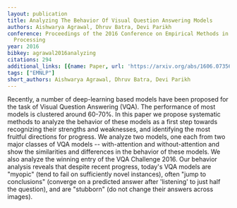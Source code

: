 ```yaml
---
layout: publication
title: Analyzing The Behavior Of Visual Question Answering Models
authors: Aishwarya Agrawal, Dhruv Batra, Devi Parikh
conference: Proceedings of the 2016 Conference on Empirical Methods in Natural Language
  Processing
year: 2016
bibkey: agrawal2016analyzing
citations: 294
additional_links: [{name: Paper, url: 'https://arxiv.org/abs/1606.07356'}]
tags: ["EMNLP"]
short_authors: Aishwarya Agrawal, Dhruv Batra, Devi Parikh
---
```

Recently, a number of deep-learning based models have been proposed for the
task of Visual Question Answering (VQA). The performance of most models is
clustered around 60-70%. In this paper we propose systematic methods to analyze
the behavior of these models as a first step towards recognizing their
strengths and weaknesses, and identifying the most fruitful directions for
progress. We analyze two models, one each from two major classes of VQA models
-- with-attention and without-attention and show the similarities and
differences in the behavior of these models. We also analyze the winning entry
of the VQA Challenge 2016.
  Our behavior analysis reveals that despite recent progress, today's VQA
models are "myopic" (tend to fail on sufficiently novel instances), often "jump
to conclusions" (converge on a predicted answer after 'listening' to just half
the question), and are "stubborn" (do not change their answers across images).